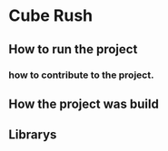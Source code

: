 # Cube Rush

## How to run the project

### how to contribute to the project.

## How the project was build

## Librarys